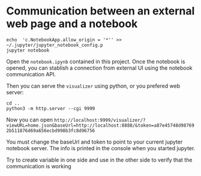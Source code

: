 # Communication between an external web page and a notebook

```
echo  'c.NotebookApp.allow_origin = '*'' >> ~/.jupyter/jupyter_notebook_config.p
jupyter notebook
```

Open the `notebook.ipynb` contained in this project. Once the notebook is opened, you can stablish a connection from external UI using the notebook communication API.

Then you can serve the `visualizer` using python, or you prefered web server:

```
cd ..
python3 -m http.server --cgi 9999
```

Now you can open `http://localhost:9999/visualizer/?viewURL=home.json&baseUrl=http://localhost:8888/&token=a87e45748d987692b511876d69a656ecbd998b3fc8d96756`

You must change the baseUrl and token to point to your current jupyter notebook server. The info is printed in the console when you started jupyter.

Try to create variable in one side and use in the other side to verify that the communication is working
